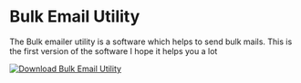 # Bulk Email Utility
The Bulk emailer utility is a software which helps to send bulk mails. This is the first version of the software I hope it helps you a lot

[![Download Bulk Email Utility](https://img.shields.io/sourceforge/dm/bulkemailutility.svg)](https://sourceforge.net/projects/bulkemailutility/files/latest/download)
